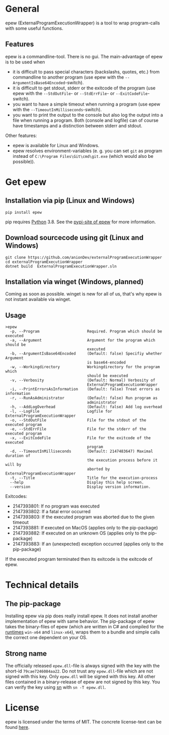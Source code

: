 # General

epew (ExternalProgramExecutionWrapper) is a tool to wrap program-calls with some useful functions.

## Features

epew is a commandline-tool. There is no gui. The main-advantage of epew is to be used when

- it is difficult to pass special characters (backslashs, quotes, etc.) from commandline to another program (use epew with the `--ArgumentIsBase64Encoded`-switch).
- it is difficult to get stdout, stderr or the exitcode of the program (use epew with the `--StdOutFile`- or `--StdErrFile`- or `--ExitCodeFile`-switch).
- you want to have a simple timeout when running a program (use epew with the `--TimeoutInMilliseconds`-switch).
- you want to print the output to the console but also log the output into a file when running a program. Both (console and logfile) can of course have timestamps and a distinction between stderr and stdout.

Other features:

- epew is available for Linux and Windows.
- epew resolves environment-variables (e. g. you can set `git` as program instead of `C:\Program Files\Git\cmd\git.exe` (which would also be possible)).

# Get epew

## Installation via pip (Linux and Windows)

```
pip install epew
```

pip requires [Python](https://www.python.org) 3.8.
See the [pypi-site of epew](https://pypi.org/project/epew) for more information.

## Download sourcecode using git (Linux and Windows)

```
git clone https://github.com/anionDev/externalProgramExecutionWrapper
cd externalProgramExecutionWrapper
dotnet build  ExternalProgramExecutionWrapper.sln
```

## Installation via winget (Windows, planned)

Coming as soon as possible. winget is new for all of us, that's why epew is not instant available via winget.

## Usage

```
>epew
  -p, --Program                     Required. Program which should be executed
  -a, --Argument                    Argument for the program which should be
                                    executed
  -b, --ArgumentIsBase64Encoded     (Default: false) Specifiy whether Argument
                                    is base64-encoded
  -w, --Workingdirectory            Workingdirectory for the program which
                                    should be executed
  -v, --Verbosity                   (Default: Normal) Verbosity of
                                    ExternalProgramExecutionWrapper
  -i, --PrintErrorsAsInformation    (Default: false) Treat errors as information
  -r, --RunAsAdministrator          (Default: false) Run program as
                                    administrator
  -h, --AddLogOverhead              (Default: false) Add log overhead
  -l, --LogFile                     Logfile for ExternalProgramExecutionWrapper
  -o, --StdOutFile                  File for the stdout of the executed program
  -e, --StdErrFile                  File for the stderr of the executed program
  -x, --ExitCodeFile                File for the exitcode of the executed
                                    program
  -d, --TimeoutInMilliseconds       (Default: 2147483647) Maximal duration of
                                    the execution process before it will by
                                    aborted by ExternalProgramExecutionWrapper
  -t, --Title                       Title for the execution-process
  --help                            Display this help screen.
  --version                         Display version information.
```

Exitcodes:

- 2147393801: If no program was executed
- 2147393802: If a fatal error occurred
- 2147393803: If the executed program was aborted due to the given timeout
- 2147393881: If executed on MacOS (applies only to the pip-package)
- 2147393882: If executed on an unknown OS (applies only to the pip-package)
- 2147393883: If an (unexpected) exception occurred (applies only to the pip-package)

If the executed program terminated then its exitcode is the exitcode of epew.

# Technical details

## The pip-package

Installing epew via pip does really install epew. It does not install another implementation of epew with same behavior. The pip-package of epew takes the binary-files of epew (which are written in C# and compiled for the [runtimes](https://docs.microsoft.com/en-us/dotnet/core/rid-catalog) `win-x64` and `linux-x64`), wraps them to a bundle and simple calls the correct one dependent on your OS.

## Strong name

The officially released `epew.dll`-file is always signed with the key with the short-id `79cae7246084aa22`. Do not trust any `epew.dll`-file which are not signed with this key.
Only `epew.dll` will be signed with this key. All other files contained in a binary-release of epew are not signed by this key.
You can verify the key using [sn](https://docs.microsoft.com/en-us/dotnet/framework/tools/sn-exe-strong-name-tool) with `sn -T epew.dll`.

# License

epew is licensed under the terms of MIT. The concrete license-text can be found [here](https://raw.githubusercontent.com/anionDev/externalProgramExecutionWrapper/master/License.txt).
